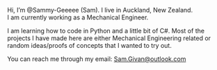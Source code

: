 Hi, I’m @Sammy-Geeeee (Sam). I live in Auckland, New Zealand.  
I am currently working as a Mechanical Engineer.  
  
I am learning how to code in Python and a little bit of C#. 
Most of the projects I have made here are either Mechanical Engineering related or random ideas/proofs of concepts that I wanted to try out.
  
You can reach me through my email: Sam.Givan@outlook.com
  
